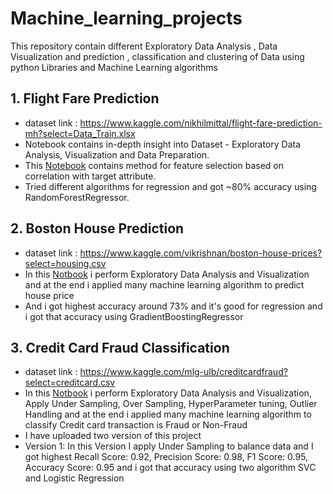 # Machine_learning_projects
This repository contain different Exploratory Data Analysis , Data Visualization and prediction , classification and clustering of Data using python Libraries and Machine Learning algorithms
## 1. Flight Fare Prediction 
* dataset link : https://www.kaggle.com/nikhilmittal/flight-fare-prediction-mh?select=Data_Train.xlsx
* Notebook contains in-depth insight into Dataset - Exploratory Data Analysis, Visualization and Data Preparation.
* This [Notebook](https://github.com/patelom5917/Machine_learning_projects/blob/master/Flight%20Fare%20Prediction.ipynb) contains method for feature selection based on correlation with target attribute.
* Tried different algorithms for regression and got ~80% accuracy using RandomForestRegressor.

## 2. Boston House Prediction
* dataset link : https://www.kaggle.com/vikrishnan/boston-house-prices?select=housing.csv
* In this [Notbook](https://github.com/patelom5917/Machine_learning_projects/blob/master/Boston%20house%20price%20prediction.ipynb) i perform Exploratory Data Analysis and Visualization and at the end i applied many machine learning algorithm to predict house price 
* And i got highest accuracy around 73% and it's good for regression and i got that accuracy using GradientBoostingRegressor

## 3. Credit Card Fraud Classification
* dataset link : https://www.kaggle.com/mlg-ulb/creditcardfraud?select=creditcard.csv
* In this [Notbook](https://github.com/patelom5917/Machine_learning_projects/blob/master/Credit%20card%20fraud%20detection-1.ipynb) i perform Exploratory Data Analysis and Visualization, Apply Under Sampling, Over Sampling, HyperParameter tuning, Outlier Handling and at the end i applied many machine learning algorithm to classify Credit card transaction is Fraud or Non-Fraud 
* I have uploaded two version of this project
* Version 1: In this Version I apply Under Sampling to balance data and I got highest Recall Score: 0.92, Precision Score: 0.98, F1 Score: 0.95, Accuracy Score: 0.95 and i got that accuracy using two algorithm SVC and Logistic Regression
